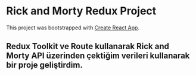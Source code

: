 # Rick and Morty Redux Project

This project was bootstrapped with [Create React App](https://github.com/facebook/create-react-app).

## Redux Toolkit ve Route kullanarak Rick and Morty API üzerinden çektiğim verileri kullanarak bir proje geliştirdim.


